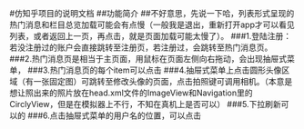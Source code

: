 #仿知乎项目的说明文档
##功能简介
##不好意思，先说一下哈，列表形式呈现的热门消息和栏目总览加载可能会有点慢（一般我是退出，重新打开app才可以看见列表，或者返回上一页，再点击，就是页面加载可能太慢了）。
###1.登陆注册：若没注册过的账户会直接跳转至注册页，若注册过，会跳转至热门消息页。
###2.热门消息页是相当于主页面，用鼠标在页面左侧向右拖动，会出现抽屉式菜单，
###3.热门消息页的每个item可以点击
###4.抽屉式菜单上点击圆形头像区域（有一张固定图）可跳转至修改头像的页面，点击拍照键可调用相机。（本意是想让照出来的照片放在head.xml文件的ImageView和Navigation里的CirclyView，但是在模拟器上不行，不知在真机上是否可以）
###5.下拉刷新可以的
###6.点击抽屉式菜单的用户名的位置，可以点击
